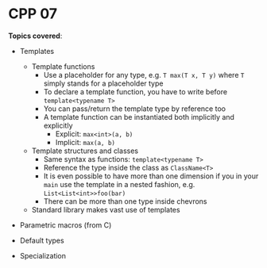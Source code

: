 # CPP 07

**Topics covered**:

- Templates

  - Template functions
    - Use a placeholder for any type, e.g. `T max(T x, T y)` where `T` simply stands for a placeholder type
    - To declare a template function, you have to write before `template<typename T>`
    - You can pass/return the template type by reference too
    - A template function can be instantiated both implicitly and explicitly
      - Explicit: `max<int>(a, b)`
      - Implicit: `max(a, b)`
  - Template structures and classes
    - Same syntax as functions: `template<typename T>`
    - Reference the type inside the class as `ClassName<T>`
    - It is even possible to have more than one dimension if you in your `main` use the template in a nested fashion, e.g. `List<List<int>>foo(bar)`
    - There can be more than one type inside chevrons
  - Standard library makes vast use of templates

- Parametric macros (from C)
- Default types
- Specialization
